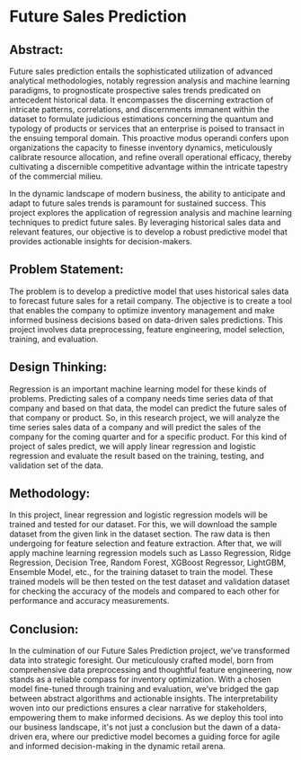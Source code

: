 # Future Sales Prediction

## Abstract:

Future sales prediction entails the sophisticated utilization of advanced analytical methodologies, notably regression analysis and machine learning paradigms, to prognosticate prospective sales trends predicated on antecedent historical data. It encompasses the discerning extraction of intricate patterns, correlations, and discernments immanent within the dataset to formulate judicious estimations concerning the quantum and typology of products or services that an enterprise is poised to transact in the ensuing temporal domain. This proactive modus operandi confers upon organizations the capacity to finesse inventory dynamics, meticulously calibrate resource allocation, and refine overall operational efficacy, thereby cultivating a discernible competitive advantage within the intricate tapestry of the commercial milieu.

In the dynamic landscape of modern business, the ability to anticipate and adapt to future sales trends is paramount for sustained success. This project explores the application of regression analysis and machine learning techniques to predict future sales. By leveraging historical sales data and relevant features, our objective is to develop a robust predictive model that provides actionable insights for decision-makers.

## Problem Statement:

The problem is to develop a predictive model that uses historical sales data to forecast future sales for a retail company. The objective is to create a tool that enables the company to optimize inventory management and make informed business decisions based on data-driven sales predictions. This project involves data preprocessing, feature engineering, model selection, training, and evaluation.

## Design Thinking:

Regression is an important machine learning model for these kinds of problems. Predicting sales of a company needs time series data of that company and based on that data, the model can predict the future sales of that company or product. So, in this research project, we will analyze the time series sales data of a company and will predict the sales of the company for the coming quarter and for a specific product. For this kind of project of sales predict, we will apply linear regression and logistic regression and evaluate the result based on the training, testing, and validation set of the data.

## Methodology:

In this project, linear regression and logistic regression models will be trained and tested for our dataset. For this, we will download the sample dataset from the given link in the dataset section. The raw data is then undergoing for feature selection and feature extraction. After that, we will apply machine learning regression models such as Lasso Regression, Ridge Regression, Decision Tree, Random Forest, XGBoost Regressor, LightGBM, Ensemble Model, etc., for the training dataset to train the model. These trained models will be then tested on the test dataset and validation dataset for checking the accuracy of the models and compared to each other for performance and accuracy measurements.

## Conclusion:

In the culmination of our Future Sales Prediction project, we've transformed data into strategic foresight. Our meticulously crafted model, born from comprehensive data preprocessing and thoughtful feature engineering, now stands as a reliable compass for inventory optimization. With a chosen model fine-tuned through training and evaluation, we've bridged the gap between abstract algorithms and actionable insights. The interpretability woven into our predictions ensures a clear narrative for stakeholders, empowering them to make informed decisions. As we deploy this tool into our business landscape, it's not just a conclusion but the dawn of a data-driven era, where our predictive model becomes a guiding force for agile and informed decision-making in the dynamic retail arena.
